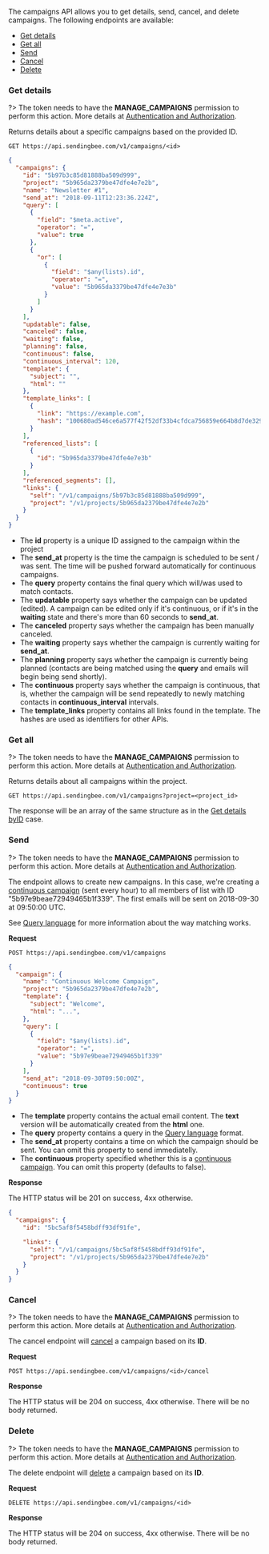 The campaigns API allows you to get details, send, cancel, and delete
campaigns. The following endpoints are available:

* [Get details](#get-details)
* [Get all](#get-all)
* [Send](#send)
* [Cancel](#cancel)
* [Delete](#delete)

### Get details

?> The token needs to have the **MANAGE_CAMPAIGNS** permission to perform this
action. More details at [Authentication and
Authorization](/api#authentication-and-authorization).

Returns details about a specific campaigns based on the provided ID.

```
GET https://api.sendingbee.com/v1/campaigns/<id>
```

```json
{
  "campaigns": {
    "id": "5b97b3c85d81888ba509d999",
    "project": "5b965da2379be47dfe4e7e2b",
    "name": "Newsletter #1",
    "send_at": "2018-09-11T12:23:36.224Z",
    "query": [
      {
        "field": "$meta.active",
        "operator": "=",
        "value": true
      },
      {
        "or": [
          {
            "field": "$any(lists).id",
            "operator": "=",
            "value": "5b965da3379be47dfe4e7e3b"
          }
        ]
      }
    ],
    "updatable": false,
    "canceled": false,
    "waiting": false,
    "planning": false,
    "continuous": false,
    "continuous_interval": 120,
    "template": {
      "subject": "",
      "html": ""
    },
    "template_links": [
      {
        "link": "https://example.com",
        "hash": "100680ad546ce6a577f42f52df33b4cfdca756859e664b8d7de329b150d09ce9"
      }
    ],
    "referenced_lists": [
      {
        "id": "5b965da3379be47dfe4e7e3b"
      }
    ],
    "referenced_segments": [],
    "links": {
      "self": "/v1/campaigns/5b97b3c85d81888ba509d999",
      "project": "/v1/projects/5b965da2379be47dfe4e7e2b"
    }
  }
}
```

- The **id** property is a unique ID assigned to the campaign within the project
- The **send_at** property is the time the campaign is scheduled to be sent / was sent. The time will be pushed forward automatically for continuous campaigns.
- The **query** property contains the final query which will/was used to match contacts.
- The **updatable** property says whether the campaign can be updated
(edited). A campaign can be edited only if it's continuous, or if it's in the
**waiting** state and there's more than 60 seconds to **send_at**.
- The **canceled** property says whether the campaign has been manually canceled.
- The **waiting** property says whether the campaign is currently waiting for
**send_at**.
- The **planning** property says whether the campaign is currently being
planned (contacts are being matched using the **query** and emails will begin
being send shortly).
- The **continuous** property says whether the campaign is continuous, that
is, whether the campaign will be send repeatedly to newly matching contacts
in **continuous_interval** intervals.
- The **template_links** property contains all links found in the template.
The hashes are used as identifiers for other APIs.

### Get all

?> The token needs to have the **MANAGE_CAMPAIGNS** permission to perform this
action. More details at [Authentication and
Authorization](/api#authentication-and-authorization).

Returns details about all campaigns within the project.

```
GET https://api.sendingbee.com/v1/campaigns?project=<project_id>
```

The response will be an array of the same structure as in the [Get details byID](#get-details-by-id) case.

### Send

?> The token needs to have the **MANAGE_CAMPAIGNS** permission to perform this
action. More details at [Authentication and
Authorization](/api#authentication-and-authorization).

The endpoint allows to create new campaigns. In this case, we're creating a
[continuous campaign](/campaigns#continuous-campaigns) (sent every hour)
to all members of list with ID "5b97e9beae72949465b1f339". The first emails
will be sent on 2018-09-30 at 09:50:00 UTC.

See [Query language](/api/contacts/query-language) for more information about
the way matching works.

**Request**

```
POST https://api.sendingbee.com/v1/campaigns
```

```json
{
  "campaign": {
    "name": "Continuous Welcome Campaign",
    "project": "5b965da2379be47dfe4e7e2b",
    "template": {
      "subject": "Welcome",
      "html": "...",
    },
    "query": [
      {
        "field": "$any(lists).id",
        "operator": "=",
        "value": "5b97e9beae72949465b1f339"
      }
    ],
    "send_at": "2018-09-30T09:50:00Z",
    "continuous": true
  }
}
```

- The **template** property contains the actual email content. The **text**
  version will be automatically created from the **html** one.
- The **query** property contains a query in the [Query
language](/api/contacts/query-language) format.
- The **send_at** property contains a time on which the campaign should be
sent. You can omit this property to send immediatelly.
- The **continuous** property specified whether this is a [continuous
campaign](/campaigns#continuous-campaign). You can omit this property
(defaults to false).

**Response**

The HTTP status will be 201 on success, 4xx otherwise.

```json
{
  "campaigns": {
    "id": "5bc5af8f5458bdff93df91fe",

    "links": {
      "self": "/v1/campaigns/5bc5af8f5458bdff93df91fe",
      "project": "/v1/projects/5b965da2379be47dfe4e7e2b"
    }
  }
}
```

### Cancel

?> The token needs to have the **MANAGE_CAMPAIGNS** permission to perform this
action. More details at [Authentication and
Authorization](/api#authentication-and-authorization).

The cancel endpoint will [cancel](/campaigns#cancel-and-delete) a campaign
based on its **ID**.

**Request**

```
POST https://api.sendingbee.com/v1/campaigns/<id>/cancel
```

**Response**

The HTTP status will be 204 on success, 4xx otherwise. There will be no body
returned.

### Delete

?> The token needs to have the **MANAGE_CAMPAIGNS** permission to perform this
action. More details at [Authentication and
Authorization](/api#authentication-and-authorization).

The delete endpoint will [delete](/campaigns#cancel-and-delete) a campaign
based on its **ID**.

**Request**

```
DELETE https://api.sendingbee.com/v1/campaigns/<id>
```

**Response**

The HTTP status will be 204 on success, 4xx otherwise. There will be no body
returned.
